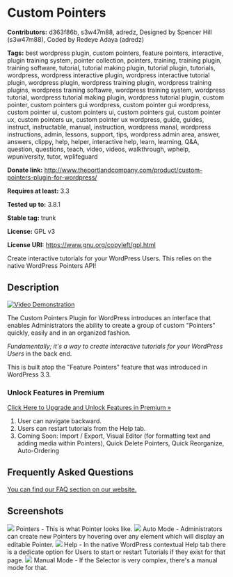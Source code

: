 # Custom Pointers #
**Contributors:** d363f86b, s3w47m88, adredz, Designed by Spencer Hill (s3w47m88), Coded by Redeye Adaya (adredz)

**Tags:** best wordpress plugin, custom pointers, feature pointers, interactive, plugin training system, pointer collection, pointers, training, training plugin, training software, tutorial, tutorial making plugin, tutorial plugin, tutorials, wordpress, wordpress interactive plugin, wordpress interactive tutorial plugin, wordpress plugin, wordpress training plugin, wordpress training plugins, wordpress training softawre, wordpress training system, wordpress tutorial, wordpress tutorial making plugin, wordpress tutorial plugin, custom pointer, custom pointers gui wordpress, custom pointer gui wordpress, custom pointer ui, custom pointers ui, custom pointers gui, custom pointer ux, custom pointers ux, custom pointer ux wordpress, guide, guides, instruct, instructable, manual, instruction, wordpress manal, wordpress instructions, admin, lessons, support, tips, wordpress admin area, answer, answers, clippy, help, helper, interactive help, learn, learning, Q&A, question, questions, teach, video, videos, walkthrough, wphelp, wpuniversity, tutor, wplifeguard

**Donate link:** http://www.theportlandcompany.com/product/custom-pointers-plugin-for-wordpress/ 

**Requires at least:** 3.3

**Tested up to:** 3.8.1

**Stable tag:** trunk

**License:** GPL v3

**License URI:** https://www.gnu.org/copyleft/gpl.html

Create interactive tutorials for your WordPress Users. This relies on the native WordPress Pointers API!

## Description ##
[![Video Demonstration](http://www.theportlandcompany.com/wp-content/uploads/2014/04/youtube.png)](https://www.youtube.com/watch?v=JZuEgP4n-kk)


The Custom Pointers Plugin for WordPress introduces an interface that enables Administrators the ability to create a group of custom "Pointers" quickly, easily and in an organized fashion.

*Fundamentally; it's a way to create interactive tutorials for your WordPress Users* in the back end.

This is built atop the "Feature Pointers" feature that was introduced in WordPress 3.3.

### Unlock Features in Premium ###
[Click Here to Upgrade and Unlock Features in Premium »](http://www.theportlandcompany.com/product/custom-pointers-plugin-for-wordpress/)

1. User can navigate backward.
2. Users can restart tutorials from the Help tab.
3. Coming Soon: Import / Export, Visual Editor (for formatting text and adding media within Pointers), Quick Delete Pointers, Quick Reorganize, Auto-Ordering

## Frequently Asked Questions ##
[You can find our FAQ section on our website.](http://www.theportlandcompany.com/forums/forum/custom-pointers-plugin-wordpress/)

## Screenshots ##
![](http://www.theportlandcompany.com/wp-content/uploads/2014/04/screenshot-1.png)
Pointers - This is what Pointer looks like.
![](http://www.theportlandcompany.com/wp-content/uploads/2014/04/screenshot-2.png)
Auto Mode - Administrators can create new Pointers by hovering over any element which will display an editable Pointer.
![](http://www.theportlandcompany.com/wp-content/uploads/2014/04/screenshot-3.png)
Help - In the native WordPress contextual Help tab there is a dedicate option for Users to start or restart Tutorials if they exist for that page.
![](http://www.theportlandcompany.com/wp-content/uploads/2014/04/screenshot-4.png)
Manual Mode - If the Selector is very complex, there's a manual mode for that.